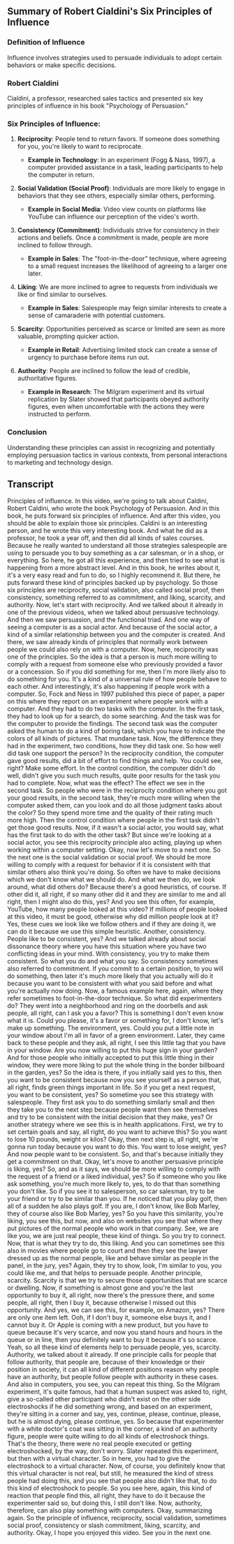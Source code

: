 ## Summary of Robert Cialdini's Six Principles of Influence

### Definition of Influence
Influence involves strategies used to persuade individuals to adopt certain behaviors or make specific decisions.

### Robert Cialdini
Cialdini, a professor, researched sales tactics and presented six key principles of influence in his book "Psychology of Persuasion."

### Six Principles of Influence:

1. **Reciprocity**: People tend to return favors. If someone does something for you, you're likely to want to reciprocate.

   - **Example in Technology**: In an experiment (Fogg & Nass, 1997), a computer provided assistance in a task, leading participants to help the computer in return.

2. **Social Validation (Social Proof)**: Individuals are more likely to engage in behaviors that they see others, especially similar others, performing.

   - **Example in Social Media**: Video view counts on platforms like YouTube can influence our perception of the video's worth.

3. **Consistency (Commitment)**: Individuals strive for consistency in their actions and beliefs. Once a commitment is made, people are more inclined to follow through.

   - **Example in Sales**: The "foot-in-the-door" technique, where agreeing to a small request increases the likelihood of agreeing to a larger one later.

4. **Liking**: We are more inclined to agree to requests from individuals we like or find similar to ourselves.

   - **Example in Sales**: Salespeople may feign similar interests to create a sense of camaraderie with potential customers.

5. **Scarcity**: Opportunities perceived as scarce or limited are seen as more valuable, prompting quicker action.

   - **Example in Retail**: Advertising limited stock can create a sense of urgency to purchase before items run out.

6. **Authority**: People are inclined to follow the lead of credible, authoritative figures.

   - **Example in Research**: The Milgram experiment and its virtual replication by Slater showed that participants obeyed authority figures, even when uncomfortable with the actions they were instructed to perform.

### Conclusion
Understanding these principles can assist in recognizing and potentially employing persuasion tactics in various contexts, from personal interactions to marketing and technology design.

## Transcript

Principles of influence. In this video, we're going to talk about Caldini, Robert Caldini, who wrote the book Psychology of Persuasion. And in this book, he puts forward six principles of influence. And after this video, you should be able to explain those six principles. Caldini is an interesting person, and he wrote this very interesting book. And what he did as a professor, he took a year off, and then did all kinds of sales courses. Because he really wanted to understand all those strategies salespeople are using to persuade you to buy something as a car salesman, or in a shop, or everything. So here, he got all this experience, and then tried to see what is happening from a more abstract level. And in this book, he writes about it, it's a very easy read and fun to do, so I highly recommend it. But there, he puts forward these kind of principles backed up by psychology. So those six principles are reciprocity, social validation, also called social proof, then consistency, something referred to as commitment, and liking, scarcity, and authority. Now, let's start with reciprocity. And we talked about it already in one of the previous videos, when we talked about persuasive technology. And then we saw persuasion, and the functional triad. And one way of seeing a computer is as a social actor. And because of the social actor, a kind of a similar relationship between you and the computer is created. And there, we saw already kinds of principles that normally work between people we could also rely on with a computer. Now, here, reciprocity was one of the principles. So the idea is that a person is much more willing to comply with a request from someone else who previously provided a favor or a concession. So if you did something for me, then I'm more likely also to do something for you. It's a kind of a universal rule of how people behave to each other. And interestingly, it's also happening if people work with a computer. So, Fock and Ness in 1997 published this piece of paper, a paper on this where they report on an experiment where people work with a computer. And they had to do two tasks with the computer. In the first task, they had to look up for a search, do some searching. And the task was for the computer to provide the findings. The second task was the computer asked the human to do a kind of boring task, which you have to indicate the colors of all kinds of pictures. That mundane task. Now, the difference they had in the experiment, two conditions, how they did task one. So how well did task one support the person? In the reciprocity condition, the computer gave good results, did a bit of effort to find things and help. You could see, right? Make some effort. In the control condition, the computer didn't do well, didn't give you such much results, quite poor results for the task you had to complete. Now, what was the effect? The effect we see in the second task. So people who were in the reciprocity condition where you got your good results, in the second task, they're much more willing when the computer asked them, can you look and do all those judgment tasks about the color? So they spend more time and the quality of their rating much more high. Then the control condition where people in the first task didn't get those good results. Now, if it wasn't a social actor, you would say, what has the first task to do with the other task? But since we're looking at a social actor, you see this reciprocity principle also acting, playing up when working within a computer setting. Okay, now let's move to a next one. So the next one is the social validation or social proof. We should be more willing to comply with a request for behavior if it is consistent with that similar others also think you're doing. So often we have to make decisions which we don't know what we should do. And what we then do, we look around, what did others do? Because there's a good heuristics, of course. If other did it, all right, if so many other did it and they are similar to me and all right, then I might also do this, yes? And you see this often, for example, YouTube, how many people looked at this video? If millions of people looked at this video, it must be good, otherwise why did million people look at it? Yes, these cues we look like we follow others and if they are doing it, we can do it because we use this simple heuristic. Another, consistency. People like to be consistent, yes? And we talked already about social dissonance theory where you have this situation where you have two conflicting ideas in your mind. With consistency, you try to make them consistent. So what you do and what you say. So consistency sometimes also referred to commitment. If you commit to a certain position, to you will do something, then later it's much more likely that you actually will do it because you want to be consistent with what you said before and what you're actually now doing. Now, a famous example here, again, where they refer sometimes to foot-in-the-door technique. So what did experimenters do? They went into a neighborhood and ring on the doorbells and ask people, all right, can I ask you a favor? This is something I don't even know what it is. Could you please, it's a favor or something for, I don't know, let's make up something. The environment, yes. Could you put a little note in your window about I'm all in favor of a green environment. Later, they came back to these people and they ask, all right, I see this little tag that you have in your window. Are you now willing to put this huge sign in your garden? And for those people who initially accepted to put this little thing in their window, they were more liking to put the whole thing in the border billboard in the garden, yes? So the idea is there, if you initially said yes to this, then you want to be consistent because now you see yourself as a person that, all right, finds green things important in life. So if you get a next request, you want to be consistent, yes? So sometime you see this strategy with salespeople. They first ask you to do something similarly small and then they take you to the next step because people want then see themselves and try to be consistent with the initial decision that they make, yes? Or another strategy where we see this is in health applications. First, we try to set certain goals and say, all right, do you want to achieve this? So you want to lose 10 pounds, weight or kilos? Okay, then next step is, all right, we're gonna run today because you want to do this. You want to lose weight, yes? And now people want to be consistent. So, and that's because initially they get a commitment on that. Okay, let's move to another persuasive principle is liking, yes? So, and as it says, we should be more willing to comply with the request of a friend or a liked individual, yes? So if someone who you like ask something, you're much more likely to, yes, to do that than something you don't like. So if you see it to salesperson, so car salesman, try to be your friend or try to be similar than you. If he noticed that you play golf, then all of a sudden he also plays golf. If you are, I don't know, like Bob Marley, they of course also like Bob Marley, yes? So you have this similarity, you're liking, you see this, but now, and also on websites you see that where they put pictures of the normal people who work in that company. See, we are like you, we are just real people, these kind of things. So you try to connect. Now, that is what they try to do, this liking. And you can sometimes see this also in movies where people go to court and then they see the lawyer dressed up as the normal people, like and behave similar as people in the panel, in the jury, yes? Again, they try to show, look, I'm similar to you, you could like me, and that helps to persuade people. Another principle, scarcity. Scarcity is that we try to secure those opportunities that are scarce or dwelling. Now, if something is almost gone and you're the last opportunity to buy it, all right, now there's the pressure there, and some people, all right, then I buy it, because otherwise I missed out this opportunity. And yes, we can see this, for example, on Amazon, yes? There are only one item left. Ooh, if I don't buy it, someone else buys it, and I cannot buy it. Or Apple is coming with a new product, but you have to queue because it's very scarce, and now you stand hours and hours in the queue or in line, then you definitely want to buy it because it's so scarce. Yeah, so all these kind of elements help to persuade people, yes, scarcity. Authority, we talked about it already. If one principle calls for people that follow authority, that people are, because of their knowledge or their position in society, it can all kind of different positions reason why people have an authority, but people follow people with authority in these cases. And also in computers, you see, you can repeat this thing. So the Milgram experiment, it's quite famous, had that a human suspect was asked to, right, give a so-called other participant who didn't exist on the other side electroshocks if he did something wrong, and based on an experiment, they're sitting in a corner and say, yes, continue, please, continue, please, but he is almost dying, please continue, yes. So because that experimenter with a white doctor's coat was sitting in the corner, a kind of an authority figure, people were quite willing to do all kinds of electroshock things. That's the theory, there were no real people executed or getting electroshocked, by the way, don't worry. Slater repeated this experiment, but then with a virtual character. So in here, you had to give the electroshock to a virtual character. Now, of course, you definitely know that this virtual character is not real, but still, he measured the kind of stress people had doing this, and you see that people also didn't like that, to do this kind of electroshock to people. So you see here, again, this kind of reaction that people find this, all right, they have to do it because the experimenter said so, but doing this, I still don't like. Now, authority, therefore, can also play something with computers. Okay, summarizing again. So the principle of influence, reciprocity, social validation, sometimes social proof, consistency or slash commitment, liking, scarcity, and authority. Okay, I hope you enjoyed this video. See you in the next one.